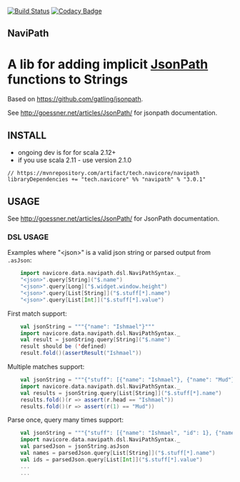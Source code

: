 [![Build Status](https://travis-ci.org/navicore/NaviPath.svg?branch=master)](https://travis-ci.org/navicore/NaviPath)
[![Codacy Badge](https://api.codacy.com/project/badge/Grade/70e6c4da5022432ab78cc212ed55759e)](https://www.codacy.com/app/navicore/NaviPath?utm_source=github.com&amp;utm_medium=referral&amp;utm_content=navicore/NaviPath&amp;utm_campaign=Badge_Grade)

NaviPath
-----

A lib for adding implicit [JsonPath](http://jsonpath.com/) functions to Strings
======

Based on https://github.com/gatling/jsonpath.

See http://goessner.net/articles/JsonPath/ for jsonpath documentation.

## INSTALL

* ongoing dev is for for scala 2.12+
* if you use scala 2.11 - use version 2.1.0

```
// https://mvnrepository.com/artifact/tech.navicore/navipath
libraryDependencies += "tech.navicore" %% "navipath" % "3.0.1"
```

## USAGE

See http://goessner.net/articles/JsonPath/ for JsonPath documentation.

### DSL USAGE

Examples where "\<json\>" is a valid json string or parsed output from `.asJson`:
```scala
    import navicore.data.navipath.dsl.NaviPathSyntax._
    "<json>".query[String]("$.name")
    "<json>".query[Long]("$.widget.window.height")
    "<json>".query[List[String]]("$.stuff[*].name")
    "<json>".query[List[Int]]("$.stuff[*].value")
```

First match support:
```scala
    val jsonString = """{"name": "Ishmael"}"""
    import navicore.data.navipath.dsl.NaviPathSyntax._
    val result = jsonString.query[String]("$.name")
    result should be ('defined)
    result.fold()(assertResult("Ishmael"))
```

Multiple matches support:
```scala
    val jsonString = """{"stuff": [{"name": "Ishmael"}, {"name": "Mud"}]}"""
    import navicore.data.navipath.dsl.NaviPathSyntax._
    val results = jsonString.query[List[String]]("$.stuff[*].name")
    results.fold()(r => assert(r.head == "Ishmael"))
    results.fold()(r => assert(r(1) == "Mud"))
```

Parse once, query many times support:
```scala
    val jsonString = """{"stuff": [{"name": "Ishmael", "id": 1}, {"name": "Mud", "id": 2}]}"""
    import navicore.data.navipath.dsl.NaviPathSyntax._
    val parsedJson = jsonString.asJson
    val names = parsedJson.query[List[String]]("$.stuff[*].name")
    val ids = parsedJson.query[List[Int]]("$.stuff[*].value")
    ...
    ...
```

